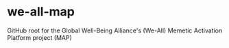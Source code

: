 # we-all-map
GitHub root for the Global Well-Being Alliance's (We-All) Memetic Activation Platform project (MAP)
